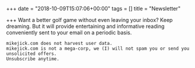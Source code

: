 +++
date = "2018-10-09T15:07:06+00:00"
tags = []
title = "Newsletter"

+++
Want a better golf game without even leaving your inbox? Keep dreaming. But it will provide entertaining and informative reading conveniently sent to your email on a periodic basis.

    mikejick.com does not harvest user data. 
    mikejick.com is not a mega-corp, we (I) will not spam you or send you unsolicited offers. 
    Unsubscribe anytime.